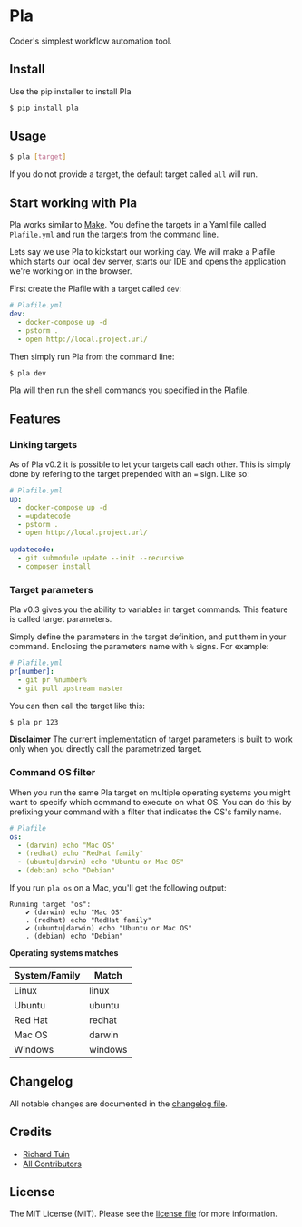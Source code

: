 # Pla

Coder's simplest workflow automation tool.

## Install

Use the pip installer to install Pla

``` bash
$ pip install pla
```

## Usage

```bash
$ pla [target]
```

If you do not provide a target, the default target called `all` will run.

## Start working with Pla

Pla works similar to [Make](https://www.gnu.org/software/make/). You define the targets in a Yaml file called `Plafile.yml`
and run the targets from the command line.

Lets say we use Pla to kickstart our working day. We will make a Plafile which starts our local dev server, starts our IDE
 and opens the application we're working on in the browser.
 
First create the Plafile with a target called `dev`:

```yaml
# Plafile.yml
dev:
  - docker-compose up -d
  - pstorm .
  - open http://local.project.url/
```

Then simply run Pla from the command line:
```bash
$ pla dev
```

Pla will then run the shell commands you specified in the Plafile.

## Features

### Linking targets

As of Pla v0.2 it is possible to let your targets call each other. This is simply done by refering to the target 
prepended with an `=` sign. Like so:

```yaml
# Plafile.yml
up:
  - docker-compose up -d
  - =updatecode
  - pstorm .
  - open http://local.project.url/
  
updatecode:
  - git submodule update --init --recursive
  - composer install
```

### Target parameters

Pla v0.3 gives you the ability to variables in target commands. This feature is called target parameters.
 
Simply define the parameters in the target definition, and put them in your command. Enclosing the parameters name with 
`%` signs. For example:

```yaml
# Plafile.yml
pr[number]:
  - git pr %number%
  - git pull upstream master
```

You can then call the target like this:

```bash
$ pla pr 123
```

  **Disclaimer** The current implementation of target parameters is built to work only when you directly call the
  parametrized target.
  
### Command OS filter

When you run the same Pla target on multiple operating systems you might want to specify which command to execute on what OS.
You can do this by prefixing your command with a filter that indicates the OS's family name.
 
```yaml
# Plafile
os:
  - (darwin) echo "Mac OS"
  - (redhat) echo "RedHat family"
  - (ubuntu|darwin) echo "Ubuntu or Mac OS"
  - (debian) echo "Debian"
```

If you run `pla os` on a Mac, you'll get the following output:
```
Running target "os":
    ✔ (darwin) echo "Mac OS"
    . (redhat) echo "RedHat family"
    ✔ (ubuntu|darwin) echo "Ubuntu or Mac OS"
    . (debian) echo "Debian"
```

**Operating systems matches**

| System/Family | Match   |
|---------------|---------|
| Linux         | linux   |
| Ubuntu        | ubuntu  |
| Red Hat       | redhat  |
| Mac OS        | darwin  |
| Windows       | windows |

## Changelog

All notable changes are documented in the [changelog file](CHANGELOG.md).

## Credits

- [Richard Tuin](https://github.com/rtuin)
- [All Contributors](../../contributors)

## License

The MIT License (MIT). Please see the [license file](LICENSE) for more information.
